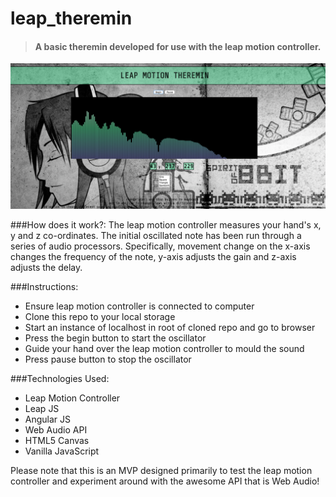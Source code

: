 # leap_theremin

>#### A basic theremin developed for use with the leap motion controller.

![Alt text](/img/profile.png)

###How does it work?:
The leap motion controller measures your hand's x, y and z co-ordinates. The initial oscillated note has been run through a series of audio processors. Specifically, movement change on the x-axis changes the frequency of the note, y-axis adjusts the gain and z-axis adjusts the delay.

###Instructions:
  
* Ensure leap motion controller is connected to computer
* Clone this repo to your local storage
* Start an instance of localhost in root of cloned repo and go to browser
* Press the begin button to start the oscillator
* Guide your hand over the leap motion controller to mould the sound
* Press pause button to stop the oscillator

###Technologies Used:

* Leap Motion Controller
* Leap JS
* Angular JS
* Web Audio API
* HTML5 Canvas
* Vanilla JavaScript

Please note that this is an MVP designed primarily to test the leap motion controller and experiment around with the awesome API that is Web Audio!
